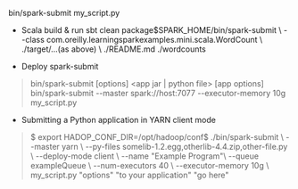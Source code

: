 bin/spark-submit my_script.py

- Scala build & run 
sbt clean package$SPARK_HOME/bin/spark-submit \  --class com.oreilly.learningsparkexamples.mini.scala.WordCount \  ./target/...(as above) \  ./README.md ./wordcounts

- Deploy spark-submit
> bin/spark-submit [options] <app jar | python file> [app options]
> bin/spark-submit --master spark://host:7077 --executor-memory 10g my_script.py

- Submitting a Python application in YARN client mode
> $ export HADOP_CONF_DIR=/opt/hadoop/conf$ ./bin/spark-submit \  --master yarn \  --py-files somelib-1.2.egg,otherlib-4.4.zip,other-file.py \  --deploy-mode client \  --name "Example Program"\  --queue exampleQueue \  --num-executors 40 \  --executor-memory 10g \  my_script.py "options" "to your application" "go here"


